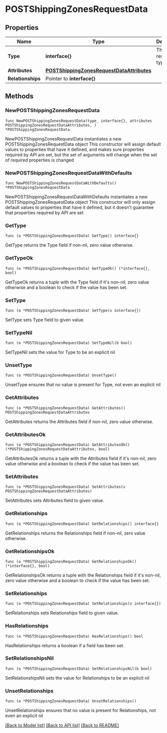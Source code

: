 # POSTShippingZonesRequestData

## Properties

Name | Type | Description | Notes
------------ | ------------- | ------------- | -------------
**Type** | **interface{}** | The resource&#39;s type | 
**Attributes** | [**POSTShippingZonesRequestDataAttributes**](POSTShippingZonesRequestDataAttributes.md) |  | 
**Relationships** | Pointer to **interface{}** |  | [optional] 

## Methods

### NewPOSTShippingZonesRequestData

`func NewPOSTShippingZonesRequestData(type_ interface{}, attributes POSTShippingZonesRequestDataAttributes, ) *POSTShippingZonesRequestData`

NewPOSTShippingZonesRequestData instantiates a new POSTShippingZonesRequestData object
This constructor will assign default values to properties that have it defined,
and makes sure properties required by API are set, but the set of arguments
will change when the set of required properties is changed

### NewPOSTShippingZonesRequestDataWithDefaults

`func NewPOSTShippingZonesRequestDataWithDefaults() *POSTShippingZonesRequestData`

NewPOSTShippingZonesRequestDataWithDefaults instantiates a new POSTShippingZonesRequestData object
This constructor will only assign default values to properties that have it defined,
but it doesn't guarantee that properties required by API are set

### GetType

`func (o *POSTShippingZonesRequestData) GetType() interface{}`

GetType returns the Type field if non-nil, zero value otherwise.

### GetTypeOk

`func (o *POSTShippingZonesRequestData) GetTypeOk() (*interface{}, bool)`

GetTypeOk returns a tuple with the Type field if it's non-nil, zero value otherwise
and a boolean to check if the value has been set.

### SetType

`func (o *POSTShippingZonesRequestData) SetType(v interface{})`

SetType sets Type field to given value.


### SetTypeNil

`func (o *POSTShippingZonesRequestData) SetTypeNil(b bool)`

 SetTypeNil sets the value for Type to be an explicit nil

### UnsetType
`func (o *POSTShippingZonesRequestData) UnsetType()`

UnsetType ensures that no value is present for Type, not even an explicit nil
### GetAttributes

`func (o *POSTShippingZonesRequestData) GetAttributes() POSTShippingZonesRequestDataAttributes`

GetAttributes returns the Attributes field if non-nil, zero value otherwise.

### GetAttributesOk

`func (o *POSTShippingZonesRequestData) GetAttributesOk() (*POSTShippingZonesRequestDataAttributes, bool)`

GetAttributesOk returns a tuple with the Attributes field if it's non-nil, zero value otherwise
and a boolean to check if the value has been set.

### SetAttributes

`func (o *POSTShippingZonesRequestData) SetAttributes(v POSTShippingZonesRequestDataAttributes)`

SetAttributes sets Attributes field to given value.


### GetRelationships

`func (o *POSTShippingZonesRequestData) GetRelationships() interface{}`

GetRelationships returns the Relationships field if non-nil, zero value otherwise.

### GetRelationshipsOk

`func (o *POSTShippingZonesRequestData) GetRelationshipsOk() (*interface{}, bool)`

GetRelationshipsOk returns a tuple with the Relationships field if it's non-nil, zero value otherwise
and a boolean to check if the value has been set.

### SetRelationships

`func (o *POSTShippingZonesRequestData) SetRelationships(v interface{})`

SetRelationships sets Relationships field to given value.

### HasRelationships

`func (o *POSTShippingZonesRequestData) HasRelationships() bool`

HasRelationships returns a boolean if a field has been set.

### SetRelationshipsNil

`func (o *POSTShippingZonesRequestData) SetRelationshipsNil(b bool)`

 SetRelationshipsNil sets the value for Relationships to be an explicit nil

### UnsetRelationships
`func (o *POSTShippingZonesRequestData) UnsetRelationships()`

UnsetRelationships ensures that no value is present for Relationships, not even an explicit nil

[[Back to Model list]](../README.md#documentation-for-models) [[Back to API list]](../README.md#documentation-for-api-endpoints) [[Back to README]](../README.md)


